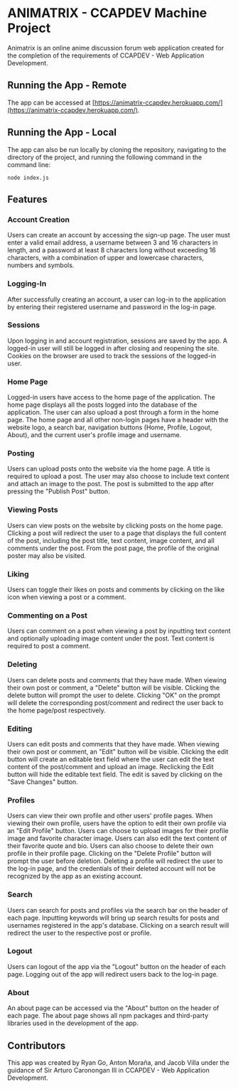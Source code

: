 # ANIMATRIX - CCAPDEV Machine Project

Animatrix is an online anime discussion forum web application created for the completion of the requirements of CCAPDEV - Web Application Development.

## Running the App - Remote

The app can be accessed at [https://animatrix-ccapdev.herokuapp.com/](https://animatrix-ccapdev.herokuapp.com/).

## Running the App - Local

The app can also be run locally by cloning the repository, navigating to the directory of the project, and running the following command in the command line:

```
node index.js
```

## Features

### Account Creation
Users can create an account by accessing the sign-up page. The user must enter a valid email address, a username between 3 and 16 characters in length, and a password at least 8 characters long without exceeding 16 characters, with a combination of upper and lowercase characters, numbers and symbols.

### Logging-In
After successfully creating an account, a user can log-in to the application by entering their registered username and password in the log-in page. 

### Sessions
Upon logging in and account registration, sessions are saved by the app. A logged-in user will still be logged in after closing and reopening the site. Cookies on the browser are used to track the sessions of the logged-in user.

### Home Page
Logged-in users have access to the home page of the application. The home page displays all the posts logged into the database of the application. The user can also upload a post through a form in the home page. The home page and all other non-login pages have a header with the website logo, a search bar, navigation buttons (Home, Profile, Logout, About), and the current user's profile image and username.

### Posting
Users can upload posts onto the website via the home page. A title is required to upload a post. The user may also choose to include text content and attach an image to the post. The post is submitted to the app after pressing the "Publish Post" button.

### Viewing Posts
Users can view posts on the website by clicking posts on the home page. Clicking a post will redirect the user to  a page that displays the full content of the post, including the post title, text content, image content, and all comments under the post. From the post page, the profile of the original poster may also be visited. 

### Liking
Users can toggle their likes on posts and comments by clicking on the like icon when viewing a post or a comment.

### Commenting on a Post
Users can comment on a post when viewing a post by inputting text content and optionally uploading image content under the post. Text content is required to post a comment.

### Deleting
Users can delete posts and comments that they have made. When viewing their own post or comment, a "Delete" button will be visible. Clicking the delete button will prompt the user to delete. Clicking "OK" on the prompt will delete the corresponding post/comment and redirect the user back to the home page/post respectively. 

### Editing
Users can edit posts and comments that they have made. When viewing their own post or comment, an "Edit" button will be visible. Clicking the edit button will create an editable text field where the user can edit the text content of the post/comment and upload an image. Reclicking the Edit button will hide the editable text field. The edit is saved by clicking on the "Save Changes" button.

### Profiles
Users can view their own profile and other users' profile pages. When viewing their own profile, users have the option to edit their own profile via an "Edit Profile" button. Users can choose to upload images for their profile image and favorite character image. Users can also edit the text content of their favorite quote and bio. Users can also choose to delete their own profile in their profile page. Clicking on the "Delete Profile" button will prompt the user before deletion. Deleting a profile will redirect the user to the log-in page, and the credentials of their deleted account will not be recognized by the app as an existing account.

### Search
Users can search for posts and profiles via the search bar on the header of each page. Inputting keywords will bring up search results for posts and usernames registered in the app's database. Clicking on a search result will redirect the user to the respective post or profile.

### Logout
Users can logout of the app via the "Logout" button on the header of each page. Logging out of the app will redirect users back to the log-in page. 

### About
An about page can be accessed via the "About" button on the header of each page. The about page shows all npm packages and third-party libraries used in the development of the app.

## Contributors
This app was created by Ryan Go, Anton Moraña, and Jacob Villa under the guidance of Sir Arturo Caronongan III in CCAPDEV - Web Application Development. 
